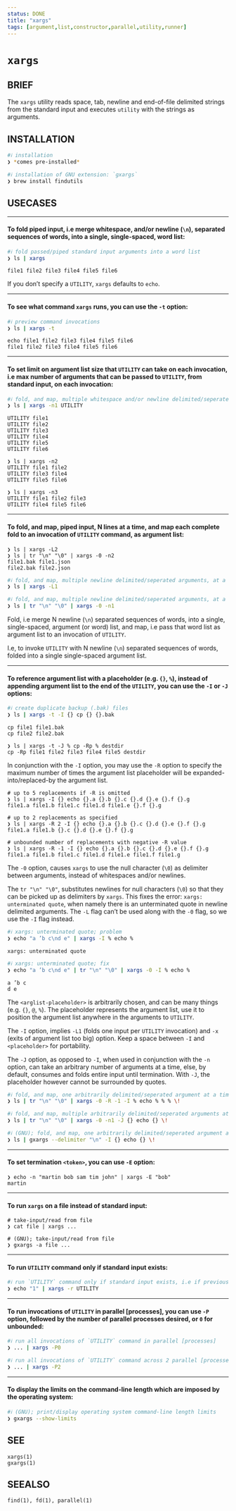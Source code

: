 ```yaml
---
status: DONE
title: "xargs"
tags: [argument,list,constructor,parallel,utility,runner]
---
```


# `xargs`

## BRIEF

The `xargs` utility reads space, tab, newline and end-of-file delimited strings from the standard input and executes `utility` with the strings as arguments.

## INSTALLATION


```bash
#ℹ︎ installation
❯ *comes pre-installed*
```


```bash
#ℹ︎ installation of GNU extension: `gxargs`
❯ brew install findutils
```


## USECASES

----
#### To fold piped input, i.e merge whitespace, and/or newline (`\n`), separated sequences of words, into a single, single-spaced, word list:


```bash
#ℹ︎ fold passed/piped standard input arguments into a word list
❯ ls | xargs
```

    file1 file2 file3 file4 file5 file6

If you don’t specify a `UTILITY`, `xargs` defaults to `echo`.

----
#### To see what command `xargs` runs, you can use the `-t` option:


```bash
#ℹ︎ preview command invocations
❯ ls | xargs -t
```

    echo file1 file2 file3 file4 file5 file6
    file1 file2 file3 file4 file5 file6

----
#### To set limit on argument list size that `UTILITY` can take on each invocation, i.e max number of arguments that can be passed to `UTILITY`, from standard input, on each invocation:


```bash
#ℹ︎ fold, and map, multiple whitespace and/or newline delimited/seperated words to a `UTILITY` command, to be run
❯ ls | xargs -n1 UTILITY
```

    UTILITY file1
    UTILITY file2
    UTILITY file3
    UTILITY file4
    UTILITY file5
    UTILITY file6

    ❯ ls | xargs -n2
    UTILITY file1 file2
    UTILITY file3 file4
    UTILITY file5 file6

    ❯ ls | xargs -n3
    UTILITY file1 file2 file3
    UTILITY file4 file5 file6

----
#### To fold, and map, piped input, N lines at a time, and map each complete fold to an invocation of `UTILITY` command, as argument list:

    ❯ ls | xargs -L2
    ❯ ls | tr "\n" "\0" | xargs -0 -n2
    file1.bak file1.json
    file2.bak file2.json


```bash
#ℹ︎ fold, and map, multiple newline delimited/seperated arguments, at a time, to a `UTILITY` command, to be run
❯ ls | xargs -L1
```



```bash
#ℹ︎ fold, and map, multiple newline delimited/seperated arguments, at a time, to a `UTILITY` command, to be run; (robust) prevents/fixes unterminated quote error
❯ ls | tr "\n" "\0" | xargs -0 -n1
```


Fold, i.e merge N newline (`\n`) separated sequences of words, into a single, single-spaced, argument (or word) list, and map, i.e pass that word list as argument list to an invocation of `UTILITY`.

I.e, to invoke `UTILITY` with N newline (`\n`) separated sequences of words, folded into a single single-spaced argument list.

----
#### To reference argument list with a placeholder (e.g. `{}`, `%`), instead of appending argument list to the end of the `UTILITY`, you can use the `-I` or `-J` options:


```bash
#ℹ︎ create duplicate backup (.bak) files
❯ ls | xargs -t -I {} cp {} {}.bak
```

    cp file1 file1.bak
    cp file2 file2.bak

    ❯ ls | xargs -t -J % cp -Rp % destdir
    cp -Rp file1 file2 file3 file4 file5 destdir

In conjunction with the `-I` option, you may use the `-R` option to specify the maximum number of times the argument list placeholder will be expanded-into/replaced-by the argument list.

    # up to 5 replacements if -R is omitted
    ❯ ls | xargs -I {} echo {}.a {}.b {}.c {}.d {}.e {}.f {}.g
    file1.a file1.b file1.c file1.d file1.e {}.f {}.g

    # up to 2 replacements as specified
    ❯ ls | xargs -R 2 -I {} echo {}.a {}.b {}.c {}.d {}.e {}.f {}.g
    file1.a file1.b {}.c {}.d {}.e {}.f {}.g

    # unbounded number of replacements with negative -R value
    ❯ ls | xargs -R -1 -I {} echo {}.a {}.b {}.c {}.d {}.e {}.f {}.g
    file1.a file1.b file1.c file1.d file1.e file1.f file1.g


The `-0` option, causes `xargs` to use the null character (`\0`) as delimiter between arguments, instead of whitespaces and/or newlines.

The `tr "\n" "\0"`, substitutes newlines for null characters (`\0`) so that they can be picked up as delimiters by `xargs`. This fixes the error: `xargs: unterminated quote`, when namely there is an unterminated quote in newline delimited arguments. The `-L` flag can’t be used along with the `-0` flag, so we use the `-I` flag instead.


```bash
#ℹ︎ xargs: unterminated quote; problem
❯ echo "a ’b c\nd e" | xargs -I % echo %
```

    xargs: unterminated quote


```bash
#ℹ︎ xargs: unterminated quote; fix
❯ echo "a ’b c\nd e" | tr "\n" "\0" | xargs -0 -I % echo %
```

    a ’b c
    d e

The `<arglist-placeholder>` is arbitrarily chosen, and can be many things (e.g. `{}`, `@`, `%`). The placeholder represents the argument list, use it to position the argument list anywhere in the arguments to `UTILITY`.

The `-I` option, implies `-L1` (folds one input per `UTILITY` invocation) and `-x` (exits of argument list too big) option. Keep a space between `-I` and `<placeholder>` for portability.

The `-J` option, as opposed to `-I`, when used in conjunction with the `-n` option, can take an arbitrary number of arguments at a time, else, by default, consumes and folds entire input until termination. With `-J`, the placeholder however cannot be surrounded by quotes.


```bash
#ℹ︎ fold, and map, one arbitrarily delimited/seperated argument at a time, to a `UTILITY` command, to be run; (robust) prevents/fixes unterminated quote error; argument positioning freedom; multiple placeholder replacements; arbitray delimiter character
❯ ls | tr "\n" "\0" | xargs -0 -R -1 -I % echo % % % \! 
```



```bash
#ℹ︎ fold, and map, multiple arbitrarily delimited/seperated arguments at a time, to a `UTILITY` command, to be run; (robust) prevents/fixes unterminated quote error; argument positioning freedom; unquoted placeholder; single placeholder replacement; arbitray delimiter character
❯ ls | tr "\n" "\0" | xargs -0 -n1 -J {} echo {} \! 
```



```bash
#ℹ︎ (GNU); fold, and map, one arbitrarily delimited/seperated argument at a time, to a `UTILITY` command, to be run
❯ ls | gxargs --delimiter "\n" -I {} echo {} \! 
```


----
#### To set termination `<token>`, you can use `-E` option:

    ❯ echo -n "martin bob sam tim john" | xargs -E "bob"
    martin

----
#### To run `xargs` on a file instead of standard input:

    # take-input/read from file
    ❯ cat file | xargs ...

    # (GNU); take-input/read from file
    ❯ gxargs -a file ...

----
#### To run `UTILITY` command only if standard input exists:


```bash
#ℹ︎ run `UTILITY` command only if standard input exists, i.e if previous command passes/pipes some output
❯ echo "1" | xargs -r UTILITY
```


----
#### To run invocations of `UTILITY` in parallel [processes], you can use `-P` option, followed by the number of parallel processes desired, or `0` for unbounded:


```bash
#ℹ︎ run all invocations of `UTILITY` command in parallel [processes]
❯ ... | xargs -P0
```



```bash
#ℹ︎ run all invocations of `UTILITY` command across 2 parallel [processes]
❯ ... | xargs -P2
```


----
#### To display the limits on the command-line length which are imposed by the operating system:


```bash
#ℹ︎ (GNU); print/display operating system command-line length limits
❯ gxargs --show-limits
```



## SEE

    xargs(1)
    gxargs(1)

## SEEALSO

    find(1), fd(1), parallel(1)

